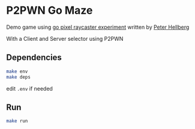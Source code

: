 # P2PWN Go Maze

Demo game using [go pixel raycaster experiment](https://github.com/faiface/pixel-examples/tree/master/community/raycaster) written by [Peter Hellberg](https://github.com/peterhellberg/)

With a Client and Server selector using P2PWN

## Dependencies

```sh
make env
make deps
```
edit `.env` if needed

## Run

```sh
make run
```
